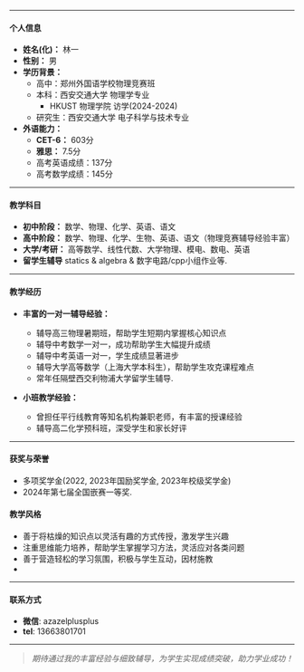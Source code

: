 

* * *

#### **个人信息**

-   **姓名(化)：** 林一
-   **性别：** 男
-   **学历背景：**
    -   高中：郑州外国语学校物理竞赛班
    -   本科：西安交通大学 物理学专业 
        -   HKUST 物理学院 访学(2024-2024)
    -   研究生：西安交通大学 电子科学与技术专业 
-   **外语能力：**
    -   **CET-6：** 603分
    -   **雅思：** 7.5分
    -   高考英语成绩：137分
    -   高考数学成绩：145分

* * *

#### **教学科目**

-   **初中阶段：** 数学、物理、化学、英语、语文
-   **高中阶段：** 数学、物理、化学、生物、英语、语文（物理竞赛辅导经验丰富）
-   **大学/考研：** 高等数学、线性代数、大学物理、模电、数电、英语
-   **留学生辅导** statics & algebra & 数字电路/cpp小组作业等.

* * *



#### **教学经历**

-   **丰富的一对一辅导经验：**
    
    -   辅导高三物理暑期班，帮助学生短期内掌握核心知识点
    -   辅导中考数学一对一，成功帮助学生大幅提升成绩
    -   辅导中考英语一对一，学生成绩显著进步
    -   辅导大学高等数学（上海大学本科生），帮助学生攻克课程难点
    -   常年任隔壁西交利物浦大学留学生辅导.
  

-   **小班教学经验：**
    
    -   曾担任平行线教育等知名机构兼职老师，有丰富的授课经验
    -   辅导高二化学预科班，深受学生和家长好评

* * *

#### **获奖与荣誉**

-   多项奖学金(2022, 2023年国励奖学金, 2023年校级奖学金)
-   2024年第七届全国嵌赛一等奖. 





#### **教学风格**

-   善于将枯燥的知识点以灵活有趣的方式传授，激发学生兴趣
-   注重思维能力培养，帮助学生掌握学习方法，灵活应对各类问题
-   善于营造轻松的学习氛围，积极与学生互动，因材施教
-   
* * *   

#### **联系方式**

-   **微信**: azazelplusplus
-   **tel**: 13663801701

* * *

> _期待通过我的丰富经验与细致辅导，为学生实现成绩突破，助力学业成功！_